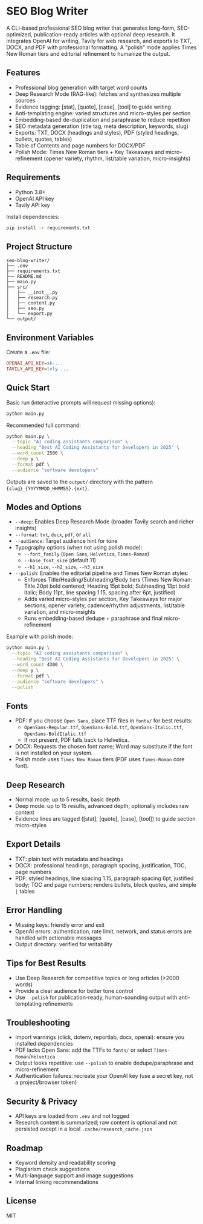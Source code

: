 # SEO Blog Writer

A CLI-based professional SEO blog writer that generates long-form, SEO-optimized, publication-ready articles with optional deep research. It integrates OpenAI for writing, Tavily for web research, and exports to TXT, DOCX, and PDF with professional formatting. A "polish" mode applies Times New Roman tiers and editorial refinement to humanize the output.

## Features
- Professional blog generation with target word counts
- Deep Research Mode (RAG-like): fetches and synthesizes multiple sources
- Evidence tagging: [stat], [quote], [case], [tool] to guide writing
- Anti-templating engine: varied structures and micro-styles per section
- Embedding-based de-duplication and paraphrase to reduce repetition
- SEO metadata generation (title tag, meta description, keywords, slug)
- Exports: TXT, DOCX (headings and styles), PDF (styled headings, bullets, quotes, tables)
- Table of Contents and page numbers for DOCX/PDF
- Polish Mode: Times New Roman tiers + Key Takeaways and micro-refinement (opener variety, rhythm, list/table variation, micro-insights)

## Requirements
- Python 3.8+
- OpenAI API key
- Tavily API key

Install dependencies:
```bash
pip install -r requirements.txt
```

## Project Structure
```
seo-blog-writer/
├── .env
├── requirements.txt
├── README.md
├── main.py
├── src/
│   ├── __init__.py
│   ├── research.py
│   ├── content.py
│   ├── seo.py
│   └── export.py
└── output/
```

## Environment Variables
Create a `.env` file:
```ini
OPENAI_API_KEY=sk-...
TAVILY_API_KEY=tvly-...
```

## Quick Start
Basic run (interactive prompts will request missing options):
```bash
python main.py
```

Recommended full command:
```bash
python main.py \
  --topic "AI coding assistants comparison" \
  --heading "Best AI Coding Assistants for Developers in 2025" \
  --word_count 2500 \
  --deep y \
  --format pdf \
  --audience "software developers"
```

Outputs are saved to the `output/` directory with the pattern `{slug}_{YYYYMMDD_HHMMSS}.{ext}`.

## Modes and Options
- `--deep`: Enables Deep Research Mode (broader Tavily search and richer insights)
- `--format`: `txt`, `docx`, `pdf`, or `all`
- `--audience`: Target audience hint for tone
- Typography options (when not using polish mode):
  - `--font_family` (`Open Sans`, `Helvetica`, `Times-Roman`)
  - `--base_font_size` (default 11)
  - `--h1_size`, `--h2_size`, `--h3_size`
- `--polish`: Enables the editorial pipeline and Times New Roman styles:
  - Enforces Title/Heading/Subheading/Body tiers (Times New Roman: Title 20pt bold centered; Heading 15pt bold; Subheading 13pt bold italic; Body 11pt, line spacing 1.15, spacing after 6pt, justified)
  - Adds varied micro-styles per section, Key Takeaways for major sections, opener variety, cadence/rhythm adjustments, list/table variation, and micro-insights
  - Runs embedding-based dedupe + paraphrase and final micro-refinement

Example with polish mode:
```bash
python main.py \
  --topic "AI coding assistants comparison" \
  --heading "Best AI Coding Assistants for Developers in 2025" \
  --word_count 4300 \
  --deep y \
  --format pdf \
  --audience "software developers" \
  --polish
```

## Fonts
- PDF: If you choose `Open Sans`, place TTF files in `fonts/` for best results:
  - `OpenSans-Regular.ttf`, `OpenSans-Bold.ttf`, `OpenSans-Italic.ttf`, `OpenSans-BoldItalic.ttf`
  - If not present, PDF falls back to Helvetica.
- DOCX: Requests the chosen font name; Word may substitute if the font is not installed on your system.
- Polish mode uses `Times New Roman` tiers (PDF uses `Times-Roman` core font).

## Deep Research
- Normal mode: up to 5 results, basic depth
- Deep mode: up to 15 results, advanced depth, optionally includes raw content
- Evidence lines are tagged ([stat], [quote], [case], [tool]) to guide section micro-styles

## Export Details
- TXT: plain text with metadata and headings
- DOCX: professional headings, paragraph spacing, justification, TOC, page numbers
- PDF: styled headings, line spacing 1.15, paragraph spacing 6pt, justified body; TOC and page numbers; renders bullets, block quotes, and simple `|` tables

## Error Handling
- Missing keys: friendly error and exit
- OpenAI errors: authentication, rate limit, network, and status errors are handled with actionable messages
- Output directory: verified for writability

## Tips for Best Results
- Use Deep Research for competitive topics or long articles (>2000 words)
- Provide a clear audience for better tone control
- Use `--polish` for publication-ready, human-sounding output with anti-templating refinements

## Troubleshooting
- Import warnings (click, dotenv, reportlab, docx, openai): ensure you installed dependencies
- PDF lacks Open Sans: add the TTFs to `fonts/` or select `Times-Roman`/`Helvetica`
- Output looks repetitive: use `--polish` to enable dedupe/paraphrase and micro-refinement
- Authentication failures: recreate your OpenAI key (use a secret key, not a project/browser token)

## Security & Privacy
- API keys are loaded from `.env` and not logged
- Research content is summarized; raw content is optional and not persisted except in a local `.cache/research_cache.json`

## Roadmap
- Keyword density and readability scoring
- Plagiarism check suggestions
- Multi-language support and image suggestions
- Internal linking recommendations

## License
MIT
